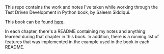 This repo contains the work and notes I've taken while working through the Test Driven Development in Python book, by 
Saleem Siddiqui.

This book can be found [here](https://www.amazon.com/Learning-Test-Driven-Development-Polyglot-Uncluttered/dp/1098106474/ref=sr_1_3?crid=3G3Y5Q7IYEWQX&keywords=learning+test+driven+development&qid=1637023543&sprefix=Learning+Test+Driven+%2Caps%2C334&sr=8-3).

In each chapter, there's a README containing my notes and anything learned during that chapter in this book.
In addition, there is a running list of features that was implemented in the example used in the book in each README.

